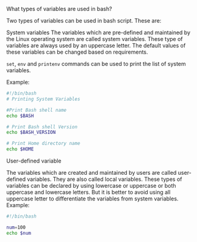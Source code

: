 What types of variables are used in bash?

Two types of variables can be used in bash script. These are:

System variables
The variables which are pre-defined and maintained by the Linux operating system are called system variables. These type of variables are always used by an uppercase letter. The default values of these variables can be changed based on requirements.

`set`, `env` and `printenv` commands can be used to print the list of system variables.

Example:

```bash
#!/bin/bash
# Printing System Variables

#Print Bash shell name
echo $BASH

# Print Bash shell Version
echo $BASH_VERSION

# Print Home directory name
echo $HOME
```

User-defined variable

The variables which are created and maintained by users are called user-defined variables. They are also called local variables. These types of variables can be declared by using lowercase or uppercase or both uppercase and lowercase letters. But it is better to avoid using all uppercase letter to differentiate the variables from system variables.
Example:

```bash
#!/bin/bash

num=100
echo $num
```
